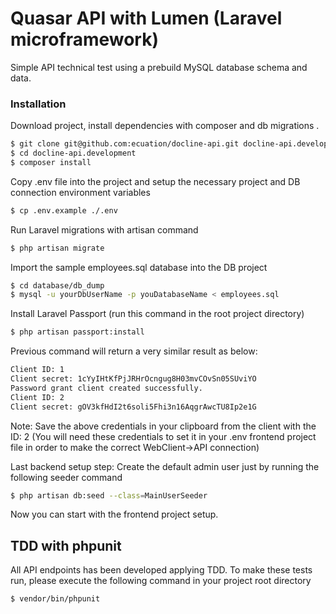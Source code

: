 # Quasar API with Lumen (Laravel microframework)

Simple API technical test using a prebuild MySQL database schema and data.
### Installation

Download project, install dependencies with composer and db migrations .
```sh
$ git clone git@github.com:ecuation/docline-api.git docline-api.development
$ cd docline-api.development
$ composer install
```

Copy .env file into the project and setup the necessary project and DB connection environment variables
```sh
$ cp .env.example ./.env
```

Run Laravel migrations with artisan command
```sh
$ php artisan migrate
```

Import the sample employees.sql database into the DB project
```sh
$ cd database/db_dump
$ mysql -u yourDbUserName -p youDatabaseName < employees.sql
```

Install Laravel Passport (run this command in the root project directory)

```sh
$ php artisan passport:install
```

Previous command will return a very similar result as below:
```sh
Client ID: 1
Client secret: 1cYyIHtKfPjJRHrOcngug8H03mvCOvSn05SUviYO
Password grant client created successfully.
Client ID: 2
Client secret: gOV3kfHdI2t6soli5Fhi3n16AqgrAwcTU8Ip2e1G
```
Note: Save the above credentials in your clipboard from the client with the ID: 2 
(You will need these credentials to set it in your .env frontend project file
in order to make the correct WebClient->API connection)


Last backend setup step: Create the default admin user just by running the following seeder command

```sh
$ php artisan db:seed --class=MainUserSeeder
```

Now you can start with the frontend project setup.

## TDD with phpunit

All API endpoints has been developed applying TDD. To make these tests run, please execute the following command in your project root directory

```sh
$ vendor/bin/phpunit
```
